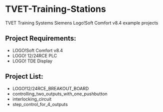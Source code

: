 # TVET-Training-Stations
TVET Training Systems Siemens Logo!Soft Comfort v8.4 example projects

## Project Requirements:
- LOGO!Soft Comfort v8.4
- LOGO! 12/24RCE PLC
- LOGO! TDE Display

## Project List:
- LOGO!12/24RCE_BREAKOUT_BOARD
- controlling_two_outputs_with_one_pushbutton
- interlocking_circuit
- step_control_for_4_outputs

